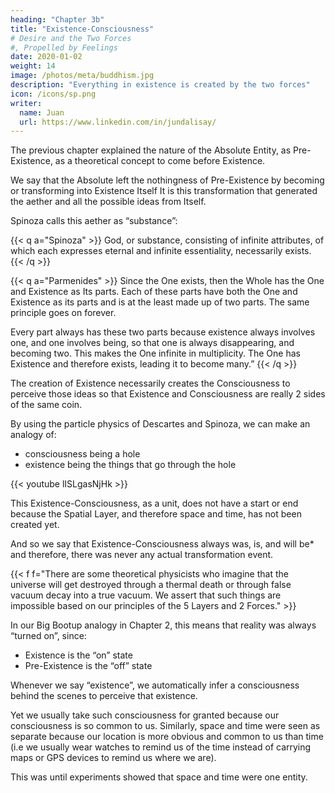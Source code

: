 ```yaml
---
heading: "Chapter 3b"
title: "Existence-Consciousness"
# Desire and the Two Forces
#, Propelled by Feelings
date: 2020-01-02
weight: 14
image: /photos/meta/buddhism.jpg
description: "Everything in existence is created by the two forces"
icon: /icons/sp.png
writer:
  name: Juan
  url: https://www.linkedin.com/in/jundalisay/
---
```




<!-- Consciousness is merely the perception of existence. To test it, you have to test existence. But existence is just an effect of the perception of the perceiver. So the only way to test consciousness is for the tester to test himself. The study is problematic because its postulates to test consciousness is based on consciousness itself. For example, the first postulate requires the system to have 'information'. But a thing will only be 'information' if consciousness decides it to be so. Its second postulate sets a phi as a measure of integrated information which, in essence, is a measure assigned arbitrarily by the researcher's consciousness. If the subjective consciousness of the researcher were removed, then a hard drive would technically be conscious, since it has information and can integrate and manipulate it. In reality, a hard drive or a robot is not 'conscious' because it does not match our own idea of consciousness or our way of self-perceiving. -->


The previous chapter explained the nature of the Absolute Entity, as Pre-Existence, as a theoretical concept to come before Existence.

We say that the Absolute left the nothingness of Pre-Existence by becoming or transforming into Existence Itself  It is this transformation that generated the aether and all the possible ideas from Itself. 

Spinoza calls this aether as “substance”:

{{< q a="Spinoza" >}}
God, or substance, consisting of infinite attributes, of which each expresses eternal and infinite essentiality,
necessarily exists.
{{< /q >}}


{{< q a="Parmenides" >}}
Since the One exists, then the Whole has the One and Existence as Its parts. Each of these parts have both the
One and Existence as its parts and is at the least made up of two parts. The same principle goes on forever.

Every part always has these two parts because existence always involves one, and one involves being, so that one is always disappearing, and becoming two. This makes the One infinite in multiplicity. The One has Existence and therefore exists, leading it to become many.”
{{< /q >}}


The creation of Existence necessarily creates the Consciousness to perceive those ideas so that Existence and Consciousness are really 2 sides of the same coin.

By using the particle physics of Descartes and Spinoza, we can make an analogy of:
- consciousness being a hole
- existence being the things that go through the hole  

{{< youtube lISLgasNjHk >}}



This Existence-Consciousness, as a unit, does not have a start or end because the Spatial Layer, and therefore space and time, has not been created yet. 

And so we say that Existence-Consciousness always was, is, and will be* and therefore, there was never any actual transformation event.

{{< f f="There are some theoretical physicists who imagine that the universe will get destroyed through a thermal death or through false vacuum decay into a true vacuum. We assert that such things are impossible based on our principles of the 5 Layers and 2 Forces." >}}


In our Big Bootup analogy in Chapter 2, this means that reality was always “turned on”, since:
- Existence is the “on” state
- Pre-Existence is the “off” state

Whenever we say “existence”, we automatically infer a consciousness behind the scenes to perceive that existence. 

Yet we usually take such consciousness for granted because our consciousness is so common to us. Similarly, space and time were seen as separate because our location is more obvious and common to us than time (i.e we usually wear watches to remind us of the time instead of carrying maps or GPS devices to remind us where we are). 

This was until experiments showed that space and time were one entity.